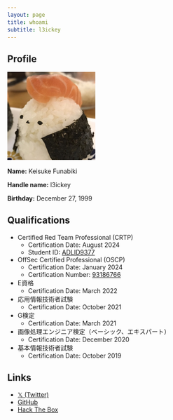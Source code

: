 ```yaml
---
layout: page
title: whoami
subtitle: l3ickey
---
```


## Profile

<img src="/assets/img/avatar-icon.JPG" alt="icon" style="zoom:25%;" />

**Name:** Keisuke Funabiki

**Handle name:** l3ickey

**Birthday:** December 27, 1999

## Qualifications

- Certified Red Team Professional (CRTP)
  - Certification Date: August 2024
  - Student ID: [ADLID9377](https://www.credential.net/a3980590-5371-42bd-bb9b-29c766d69da)
- OffSec Certified Professional (OSCP)
  - Certification Date: January 2024
  - Certification Number: [93186766](https://www.credential.net/cc43346b-0593-4479-976c-533b779ddb77)
- E資格
  - Certification Date: March 2022
- 応用情報技術者試験
  - Certification Date: October 2021
- G検定
  - Certification Date: March 2021
- 画像処理エンジニア検定（ベーシック、エキスパート）
  - Certification Date: December 2020
- 基本情報技術者試験
  - Certification Date: October 2019

## Links

- [𝕏 (Twitter)](https://twitter.com/l3ickey)
- [GitHub](https://github.com/l3ickey)
- [Hack The Box](https://app.hackthebox.com/users/678402)
